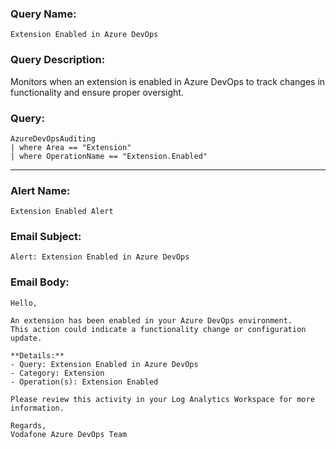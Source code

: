 ### Query Name:  
`Extension Enabled in Azure DevOps`

### Query Description:  
Monitors when an extension is enabled in Azure DevOps to track changes in functionality and ensure proper oversight.

### Query:  
```kql
AzureDevOpsAuditing
| where Area == "Extension"
| where OperationName == "Extension.Enabled"
```

---

### Alert Name:  
`Extension Enabled Alert`

### Email Subject:  
`Alert: Extension Enabled in Azure DevOps`

### Email Body:  
```
Hello,

An extension has been enabled in your Azure DevOps environment.  
This action could indicate a functionality change or configuration update.

**Details:**  
- Query: Extension Enabled in Azure DevOps  
- Category: Extension  
- Operation(s): Extension Enabled

Please review this activity in your Log Analytics Workspace for more information.

Regards,  
Vodafone Azure DevOps Team
```
